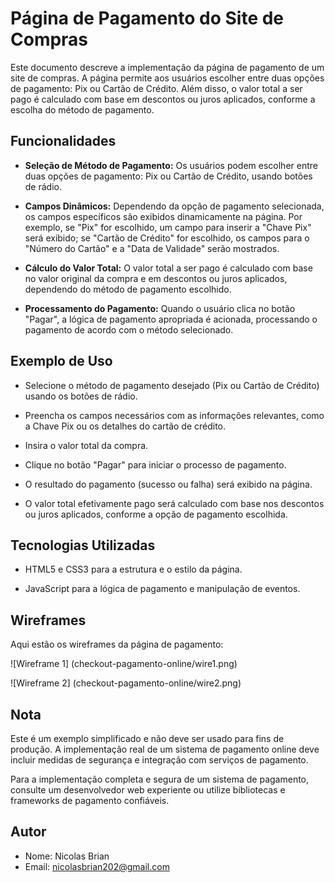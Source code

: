 # Página de Pagamento do Site de Compras

Este documento descreve a implementação da página de pagamento de um site de compras. A página permite aos usuários escolher entre duas opções de pagamento: Pix ou Cartão de Crédito. Além disso, o valor total a ser pago é calculado com base em descontos ou juros aplicados, conforme a escolha do método de pagamento.

## Funcionalidades

- **Seleção de Método de Pagamento:** Os usuários podem escolher entre duas opções de pagamento: Pix ou Cartão de Crédito, usando botões de rádio.

- **Campos Dinâmicos:** Dependendo da opção de pagamento selecionada, os campos específicos são exibidos dinamicamente na página. Por exemplo, se "Pix" for escolhido, um campo para inserir a "Chave Pix" será exibido; se "Cartão de Crédito" for escolhido, os campos para o "Número do Cartão" e a "Data de Validade" serão mostrados.

- **Cálculo do Valor Total:** O valor total a ser pago é calculado com base no valor original da compra e em descontos ou juros aplicados, dependendo do método de pagamento escolhido.

- **Processamento do Pagamento:** Quando o usuário clica no botão "Pagar", a lógica de pagamento apropriada é acionada, processando o pagamento de acordo com o método selecionado.

## Exemplo de Uso

- Selecione o método de pagamento desejado (Pix ou Cartão de Crédito) usando os botões de rádio.

- Preencha os campos necessários com as informações relevantes, como a Chave Pix ou os detalhes do cartão de crédito.

- Insira o valor total da compra.

- Clique no botão "Pagar" para iniciar o processo de pagamento.

- O resultado do pagamento (sucesso ou falha) será exibido na página.

- O valor total efetivamente pago será calculado com base nos descontos ou juros aplicados, conforme a opção de pagamento escolhida.

## Tecnologias Utilizadas

- HTML5 e CSS3 para a estrutura e o estilo da página.

- JavaScript para a lógica de pagamento e manipulação de eventos.

## Wireframes

Aqui estão os wireframes da página de pagamento:

![Wireframe 1] (checkout-pagamento-online/wire1.png)

![Wireframe 2] (checkout-pagamento-online/wire2.png)



## Nota

Este é um exemplo simplificado e não deve ser usado para fins de produção. A implementação real de um sistema de pagamento online deve incluir medidas de segurança e integração com serviços de pagamento.

Para a implementação completa e segura de um sistema de pagamento, consulte um desenvolvedor web experiente ou utilize bibliotecas e frameworks de pagamento confiáveis.

## Autor

- Nome: Nicolas Brian 
- Email: nicolasbrian202@gmail.com

